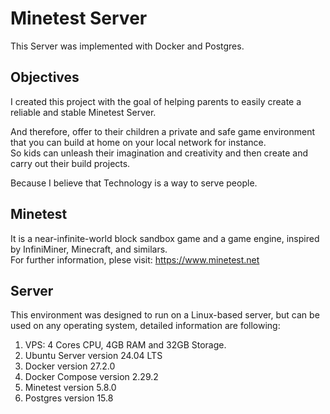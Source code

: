 # Minetest⁠ Server
This Server was implemented with Docker and Postgres.  

## Objectives
I created this project with the goal of helping parents to easily create a reliable and stable Minetest Server.

And therefore, offer to their children a private and safe game environment that you can build at home on your local network for instance.
<br> So kids can unleash their imagination and creativity and then create and carry out their build projects.

Because I believe that Technology is a way to serve people.

## Minetest
It is a near-infinite-world block sandbox game and a game engine, inspired by InfiniMiner, Minecraft, and similars.<br>
For further information, plese visit: https://www.minetest.net

## Server
This environment was designed to run on a Linux-based server, but can be used on any operating system, detailed information are following:

1. VPS: 4 Cores CPU, 4GB RAM and 32GB Storage.
2. Ubuntu Server version 24.04 LTS
3. Docker version 27.2.0
4. Docker Compose version 2.29.2
5. Minetest version 5.8.0
6. Postgres version 15.8
